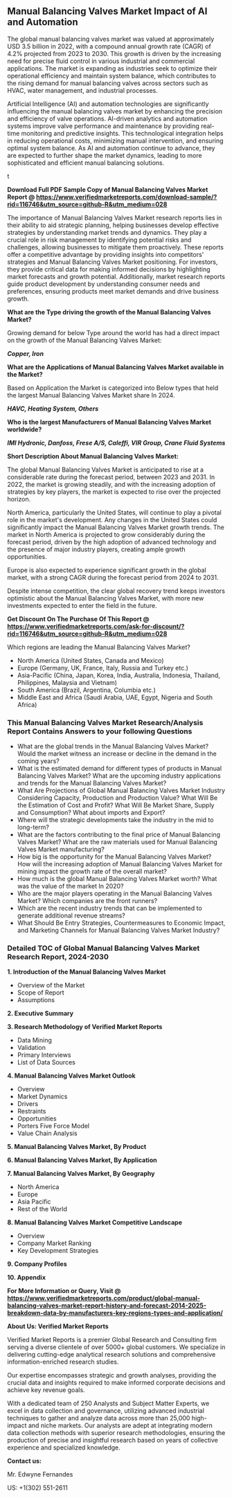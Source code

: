<h2>Manual Balancing Valves Market Impact of AI and Automation</h2><p>The global manual balancing valves market was valued at approximately USD 3.5 billion in 2022, with a compound annual growth rate (CAGR) of 4.2% projected from 2023 to 2030. This growth is driven by the increasing need for precise fluid control in various industrial and commercial applications. The market is expanding as industries seek to optimize their operational efficiency and maintain system balance, which contributes to the rising demand for manual balancing valves across sectors such as HVAC, water management, and industrial processes.</p><p>Artificial Intelligence (AI) and automation technologies are significantly influencing the manual balancing valves market by enhancing the precision and efficiency of valve operations. AI-driven analytics and automation systems improve valve performance and maintenance by providing real-time monitoring and predictive insights. This technological integration helps in reducing operational costs, minimizing manual intervention, and ensuring optimal system balance. As AI and automation continue to advance, they are expected to further shape the market dynamics, leading to more sophisticated and efficient manual balancing solutions.</p>t</p><p id="" class=""><strong>Download Full PDF Sample Copy of Manual Balancing Valves Market Report @ <a href="https://www.verifiedmarketreports.com/download-sample/?rid=116746&utm_source=github-R&utm_medium=028" target="_blank">https://www.verifiedmarketreports.com/download-sample/?rid=116746&utm_source=github-R&utm_medium=028</a></strong></p><p>The importance of&nbsp;Manual Balancing Valves Market research reports lies in their ability to aid strategic planning, helping businesses develop effective strategies by understanding market trends and dynamics. They play a crucial role in risk management by identifying potential risks and challenges, allowing businesses to mitigate them proactively. These reports offer a competitive advantage by providing insights into competitors' strategies and Manual Balancing Valves Market positioning. For investors, they provide critical data for making informed decisions by highlighting market forecasts and growth potential. Additionally, market research reports guide product development by understanding consumer needs and preferences, ensuring products meet market demands and drive business growth.</p><p><strong>What are the&nbsp;Type driving the growth of the Manual Balancing Valves Market?</strong></p><p id="" class="">Growing demand for below Type around the world has had a direct impact on the growth of the Manual Balancing Valves Market:</p><em><strong>Copper, Iron</strong></em></p><strong>What are the&nbsp;Applications&nbsp;of Manual Balancing Valves Market available in the Market?</strong></p><p id="" class="">Based on Application the Market is categorized into Below types that held the largest Manual Balancing Valves Market share In 2024.</p><em><strong>HAVC, Heating System, Others</strong></em></p><strong>Who is the largest Manufacturers of Manual Balancing Valves Market worldwide?</strong></p><p><em><strong>IMI Hydronic, Danfoss, Frese A/S, Caleffi, VIR Group, Crane Fluid Systems</strong></em></p><p id="" class=""><strong>Short Description About Manual Balancing Valves Market:</strong></p><p>The global Manual Balancing Valves Market is anticipated to rise at a considerable rate during the forecast period, between 2023 and 2031. In 2022, the market is growing steadily, and with the increasing adoption of strategies by key players, the market is expected to rise over the projected horizon.</p><p>North America, particularly the United States, will continue to play a pivotal role in the market's development. Any changes in the United States could significantly impact the Manual Balancing Valves Market growth trends. The market in North America is projected to grow considerably during the forecast period, driven by the high adoption of advanced technology and the presence of major industry players, creating ample growth opportunities.</p><p>Europe is also expected to experience significant growth in the global market, with a strong CAGR during the forecast period from 2024 to 2031.</p><p>Despite intense competition, the clear global recovery trend keeps investors optimistic about the Manual Balancing Valves Market, with more new investments expected to enter the field in the future.</p><p id="" class=""><strong>Get Discount On The Purchase Of This Report @ <a href="https://www.verifiedmarketreports.com/ask-for-discount/?rid=116746&utm_source=github-R&utm_medium=028" target="_blank">https://www.verifiedmarketreports.com/ask-for-discount/?rid=116746&utm_source=github-R&utm_medium=028</a></strong></p>Which regions are leading the Manual Balancing Valves Market?</p><ul><li>North America (United States, Canada and Mexico)</li><li>Europe (Germany, UK, France, Italy, Russia and Turkey etc.)</li><li>Asia-Pacific (China, Japan, Korea, India, Australia, Indonesia, Thailand, Philippines, Malaysia and Vietnam)</li><li>South America (Brazil, Argentina, Columbia etc.)</li><li>Middle East and Africa (Saudi Arabia, UAE, Egypt, Nigeria and South Africa)</li></ul><h3 id="" class="">This Manual Balancing Valves Market Research/Analysis Report Contains Answers to your following Questions</h3><ul><li>What are the global trends in the Manual Balancing Valves Market? Would the market witness an increase or decline in the demand in the coming years?</li><li>What is the estimated demand for different types of products in Manual Balancing Valves Market? What are the upcoming industry applications and trends for the Manual Balancing Valves Market?</li><li>What Are Projections of Global Manual Balancing Valves Market Industry Considering Capacity, Production and Production Value? What Will Be the Estimation of Cost and Profit? What Will Be Market Share, Supply and Consumption? What about imports and Export?</li><li>Where will the strategic developments take the industry in the mid to long-term?</li><li>What are the factors contributing to the final price of Manual Balancing Valves Market? What are the raw materials used for Manual Balancing Valves Market manufacturing?</li><li>How big is the opportunity for the Manual Balancing Valves Market? How will the increasing adoption of Manual Balancing Valves Market for mining impact the growth rate of the overall market?</li><li>How much is the global Manual Balancing Valves Market worth? What was the value of the market In 2020?</li><li>Who are the major players operating in the Manual Balancing Valves Market? Which companies are the front runners?</li><li>Which are the recent industry trends that can be implemented to generate additional revenue streams?</li><li>What Should Be Entry Strategies, Countermeasures to Economic Impact, and Marketing Channels for Manual Balancing Valves Market Industry?</li></ul><h3 id="" class="">Detailed TOC of Global Manual Balancing Valves Market Research Report, 2024-2030</h3><p id="" class=""><strong>1. Introduction of the Manual Balancing Valves Market</strong></p><ul><li>Overview of the Market</li><li>Scope of Report</li><li>Assumptions</li></ul><p id="" class=""><strong>2. Executive Summary</strong></p><p id="" class=""><strong>3. Research Methodology of Verified Market Reports</strong></p><ul><li>Data Mining</li><li>Validation</li><li>Primary Interviews</li><li>List of Data Sources</li></ul><p id="" class=""><strong>4. Manual Balancing Valves Market Outlook</strong></p><ul><li>Overview</li><li>Market Dynamics</li><li>Drivers</li><li>Restraints</li><li>Opportunities</li><li>Porters Five Force Model</li><li>Value Chain Analysis</li></ul><p id="" class=""><strong>5. Manual Balancing Valves Market, By Product</strong></p><p id="" class=""><strong>6. Manual Balancing Valves Market, By Application</strong></p><p id="" class=""><strong>7. Manual Balancing Valves Market, By Geography</strong></p><ul><li>North America</li><li>Europe</li><li>Asia Pacific</li><li>Rest of the World</li></ul><p id="" class=""><strong>8. Manual Balancing Valves Market Competitive Landscape</strong></p><ul><li>Overview</li><li>Company Market Ranking</li><li>Key Development Strategies</li></ul><p id="" class=""><strong>9. Company Profiles</strong></p><p id="" class=""><strong>10. Appendix</strong></p><p id="" class=""><strong>For More Information or Query, Visit @ <a href="https://www.verifiedmarketreports.com/product/global-manual-balancing-valves-market-report-history-and-forecast-2014-2025-breakdown-data-by-manufacturers-key-regions-types-and-application/" target="_blank">https://www.verifiedmarketreports.com/product/global-manual-balancing-valves-market-report-history-and-forecast-2014-2025-breakdown-data-by-manufacturers-key-regions-types-and-application/</a></strong></p><p id="" class=""><strong>About Us: Verified Market Reports</strong></p><p id="" class="">Verified Market Reports is a premier Global Research and Consulting firm serving a diverse clientele of over 5000+ global customers. We specialize in delivering cutting-edge analytical research solutions and comprehensive information-enriched research studies.</p><p id="" class="">Our expertise encompasses strategic and growth analyses, providing the crucial data and insights required to make informed corporate decisions and achieve key revenue goals.</p><p id="" class="">With a dedicated team of 250 Analysts and Subject Matter Experts, we excel in data collection and governance, utilizing advanced industrial techniques to gather and analyze data across more than 25,000 high-impact and niche markets. Our analysts are adept at integrating modern data collection methods with superior research methodologies, ensuring the production of precise and insightful research based on years of collective experience and specialized knowledge.</p><p id="" class=""><strong>Contact us:</strong></p><p id="" class="">Mr. Edwyne Fernandes</p><p id="" class="">US: +1(302) 551-2611</p>